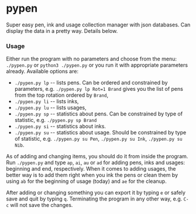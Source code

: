 # pypen
Super easy pen, ink and usage collection manager with json databases. Can display the data in a pretty way. Details below.

### Usage
Either run the program with no parameters and choose from the menu: `./pypen.py` or `python3 ./pypen.py` or you run it with appropriate parameters already. Available options are:
 * `./pypen.py lp` -- lists pens. Can be ordered and constrained by parameters, e.g. `./pypen.py lp Rot=1 Brand` gives you the list of pens from the top rotation ordered by `Brand`,
 * `./pypen.py li` -- lists inks,
 * `./pypen.py lu` -- lists usages,
 * `./pypen.py sp` -- statistics about pens. Can be constrained by type of statistic, e.g. `./pypen.py sp Brand`
 * `./pypen.py si` -- statistics about inks.
 * `./pypen.py su` -- statistics about usage. Should be constrained by type of statistic, e.g. `./pypen.py su Pen`, `./pypen.py su Ink`, `./pypen.py su Nib`.

As of adding and changing items, you should do it from inside the program. Run `./pypen.py` and type `ap`, `ai`, `au` or `ad` for adding pens, inks and usages: beginning and end, respectively. When it comes to adding usages, the better way is to add them right when you ink the pens or clean them by using `ab` for the beginning of usage (today) and `ae` for the cleanup.

After adding or changing something you can export it by typing `e` or safely save and quit by typing `q`. Terminating the program in any other way, e.g. `C-c` will not save the changes.
